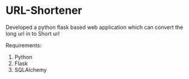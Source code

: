 # URL-Shortener
Developed a python flask based web application which can convert the long url in to  Short url 


Requirements:
1) Python
2) Flask
3) SQLAlchemy
